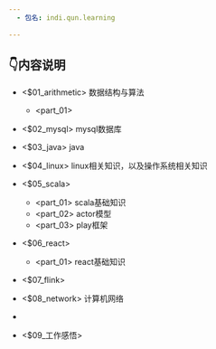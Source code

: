 ```yaml
---
  - 包名: indi.qun.learning
 
---
```


## 👇内容说明


- <$01_arithmetic> 数据结构与算法
  - <part_01> 

  
- <$02_mysql> mysql数据库

- <$03_java> java
- <$04_linux> linux相关知识，以及操作系统相关知识
- <$05_scala>
  - <part_01> scala基础知识
  - <part_02> actor模型
  - <part_03> play框架
- <$06_react>
  - <part_01> react基础知识
- <$07_flink>
- <$08_network> 计算机网络
- 
- <$09_工作感悟>



